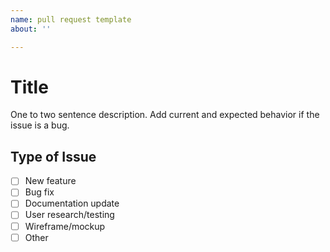 ```yaml
---
name: pull request template
about: ''

---
```



# Title

One to two sentence description. Add current and expected behavior if the issue is a bug.

## Type of Issue

- [ ] New feature
- [ ] Bug fix
- [ ] Documentation update
- [ ] User research/testing
- [ ] Wireframe/mockup
- [ ] Other
